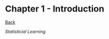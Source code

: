 # Chapter 1 - Introduction
[Back](https://github.com/MoggoCodes/IntroToStatLearning?tab=readme-ov-file)

*Statisticial Learning* 